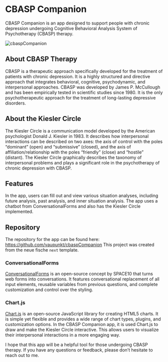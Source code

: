 # CBASP Companion

CBASP Companion is an app designed to support people with chronic depression undergoing Cognitive Behavioral Analysis System of Psychotherapy (CBASP) therapy.

![cbaspCompanion](https://github.com/vaupunkt/cbaspCompanion/assets/119793693/9a366b56-90d4-4df3-934c-f8f3d0c0b9ba)


## About CBASP Therapy

CBASP is a therapeutic approach specifically developed for the treatment of patients with chronic depression. It is a highly structured and directive approach that integrates behavioral, cognitive, psychodynamic, and interpersonal approaches. CBASP was developed by James P. McCullough and has been empirically tested in scientific studies since 1980. It is the only psychotherapeutic approach for the treatment of long-lasting depressive disorders.

## About the Kiesler Circle

The Kiesler Circle is a communication model developed by the American psychologist Donald J. Kiesler in 1983. It describes how interpersonal interactions can be described on two axes: the axis of control with the poles “dominant” (open) and “submissive” (closed), and the axis of affiliation/relationship with the poles “friendly” (close) and “hostile” (distant). The Kiesler Circle graphically describes the taxonomy of interpersonal problems and plays a significant role in the psychotherapy of chronic depression with CBASP.

## Features

In the app, users can fill out and view various situation analyses, including future analysis, past analysis, and inner situation analysis. The app uses a chatbot from ConversationalForms and also has the Kiesler Circle implemented.

## Repository

The repository for the app can be found here: https://github.com/vaupunkt/cbaspCompanion
This project was created from the neue fische `next` template.

### ConversationalForms

[ConversationalForms](https://space10.com/project/conversational-form/) is an open-source concept by SPACE10 that turns web forms into conversations. It features conversational replacement of all input elements, reusable variables from previous questions, and complete customization and control over the styling.

### Chart.js

[Chart.js](https://www.chartjs.org/) is an open-source JavaScript library for creating HTML5 charts. It is simple yet flexible and provides a wide range of chart types, plugins, and customization options. In the CBASP Companion app, it is used Chart.js to draw and make the Kiesler Circle interactive. This allows users to visualize their interpersonal interactions in a more engaging way.

I hope that this app will be a helpful tool for those undergoing CBASP therapy. If you have any questions or feedback, please don’t hesitate to reach out to me.
